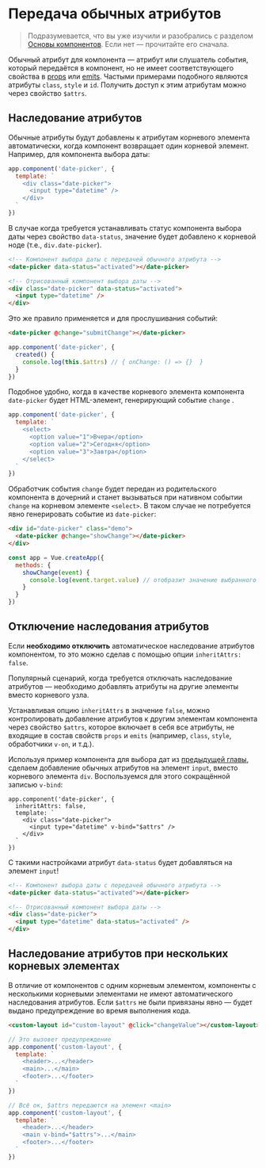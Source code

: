 # Передача обычных атрибутов

> Подразумевается, что вы уже изучили и разобрались с разделом [Основы компонентов](component-basics.md). Если нет — прочитайте его сначала.

Обычный атрибут для компонента — атрибут или слушатель события, который передаётся в компонент, но не имеет соответствующего свойства в [props](component-props.md) или [emits](component-custom-events.md#defining-custom-events). Частыми примерами подобного являются атрибуты `class`, `style` и `id`. Получить доступ к этим атрибутам можно через свойство `$attrs`.

## Наследование атрибутов

Обычные атрибуты будут добавлены к атрибутам корневого элемента автоматически, когда компонент возвращает один корневой элемент. Например, для компонента выбора даты:

```js
app.component('date-picker', {
  template: `
    <div class="date-picker">
      <input type="datetime" />
    </div>
  `
})
```

В случае когда требуется устанавливать статус компонента выбора даты через свойство `data-status`, значение будет добавлено к корневой ноде (т.е., `div.date-picker`).

```html
<!-- Компонент выбора даты с передачей обычного атрибута -->
<date-picker data-status="activated"></date-picker>

<!-- Отрисованный компонент выбора даты -->
<div class="date-picker" data-status="activated">
  <input type="datetime" />
</div>
```

Это же правило применяется и для прослушивания событий:

```html
<date-picker @change="submitChange"></date-picker>
```

```js
app.component('date-picker', {
  created() {
    console.log(this.$attrs) // { onChange: () => {}  }
  }
})
```

Подобное удобно, когда в качестве корневого элемента компонента `date-picker` будет HTML-элемент, генерирующий событие `change` .

```js
app.component('date-picker', {
  template: `
    <select>
      <option value="1">Вчера</option>
      <option value="2">Сегодня</option>
      <option value="3">Завтра</option>
    </select>
  `
})
```

Обработчик события `change` будет передан из родительского компонента в дочерний и станет вызываться при нативном событии `change` на корневом элементе `<select>`. В таком случае не потребуется явно генерировать событие из `date-picker`:

```html
<div id="date-picker" class="demo">
  <date-picker @change="showChange"></date-picker>
</div>
```

```js
const app = Vue.createApp({
  methods: {
    showChange(event) {
      console.log(event.target.value) // отобразит значение выбранного варианта
    }
  }
})
```

## Отключение наследования атрибутов

Если **необходимо отключить** автоматическое наследование атрибутов компонентом, то это можно сделав с помощью опции `inheritAttrs: false`.

Популярный сценарий, когда требуется отключать наследование атрибутов — необходимо добавлять атрибуты на другие элементы вместо корневого узла.

Устанавливая опцию `inheritAttrs` в значение `false`, можно контролировать добавление атрибутов к другим элементам компонента через свойство `$attrs`, которое включает в себя все атрибуты, не входящие в состав свойств `props` и `emits` (например, `class`, `style`, обработчики `v-on`, и т.д.).

Используя пример компонента для выбора дат из [предыдущей главы](#наследование-атрибутов), сделаем добавление обычных атрибутов на элемент `input`, вместо корневого элемента `div`. Воспользуемся для этого сокращённой записью `v-bind`:

```js{5}
app.component('date-picker', {
  inheritAttrs: false,
  template: `
    <div class="date-picker">
      <input type="datetime" v-bind="$attrs" />
    </div>
  `
})
```

С такими настройками атрибут `data-status` будет добавляться на элемент `input`!

```html
<!-- Компонент выбора даты с передачей обычного атрибута -->
<date-picker data-status="activated"></date-picker>

<!-- Отрисованный компонент выбора даты -->
<div class="date-picker">
  <input type="datetime" data-status="activated" />
</div>
```

## Наследование атрибутов при нескольких корневых элементах

В отличие от компонентов с одним корневым элементом, компоненты с несколькими корневыми элементами не имеют автоматического наследования атрибутов. Если `$attrs` не были привязаны явно — будет выдано предупреждение во время выполнения кода.

```html
<custom-layout id="custom-layout" @click="changeValue"></custom-layout>
```

```js
// Это вызовет предупреждение
app.component('custom-layout', {
  template: `
    <header>...</header>
    <main>...</main>
    <footer>...</footer>
  `
})

// Всё ок, $attrs передаются на элемент <main>
app.component('custom-layout', {
  template: `
    <header>...</header>
    <main v-bind="$attrs">...</main>
    <footer>...</footer>
  `
})
```
